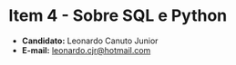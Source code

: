 # Item  4 - Sobre SQL e Python
- **Candidato:** Leonardo Canuto Junior<br />
- **E-mail:** leonardo.cjr@hotmail.com
